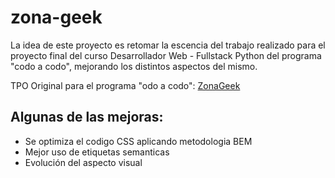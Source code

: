 # zona-geek

La idea de este proyecto es retomar la escencia del trabajo realizado para el proyecto final del curso Desarrollador Web - Fullstack Python del programa "codo a codo", mejorando los distintos aspectos del mismo.

TPO Original para el programa "odo a codo": [ZonaGeek](https://erme07.github.io/)

## Algunas de las mejoras:

* Se optimiza el codigo CSS aplicando metodologia BEM
* Mejor uso de etiquetas semanticas
* Evolución del aspecto visual
